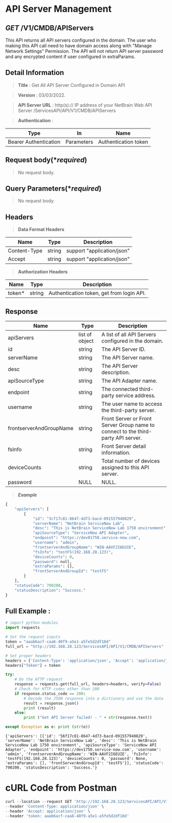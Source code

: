 
# API Server Management

## ***GET*** /V1/CMDB/APIServers
This API returns all API servers configured in the domain. The user who making this API call need to have domain access along with "Manage Network Settings" Permission. The API will not return API server password and any encrypted content if user configured in extraParams.

## Detail Information

> **Title** : Get All API Server Configured in Domain API<br>

> **Version** : 03/03/2022.

> **API Server URL** : http(s):// IP address of your NetBrain Web API Server /ServicesAPI/API/V1/CMDB/APIServers

> **Authentication** : 

|**Type**|**In**|**Name**|
|------|------|------|
|Bearer Authentication| Parameters | Authentication token | 

 ## Request body(****required***)

>No request body.

 ## Query Parameters(****required***)

>No request body.

 ## Headers

> **Data Format Headers**

|**Name**|**Type**|**Description**|
|------|------|------|
| Content-Type | string  | support "application/json" |
| Accept | string  | support "application/json" |

> **Authorization Headers**

|**Name**|**Type**|**Description**|
|------|------|------|
| token* | string  | Authentication token, get from login API. |

 ## Response

|**Name**|**Type**|**Description**|
|------|------|------|
|apiServers | list of object | A list of all API Servers configured in the domain. |
|id| string | The API Server ID.  |
|serverName| string | The API Server name. |
|desc| string | The API Server description.  |
|apiSourceType| string | The API Adapter name. |
|endpoint| string | The connected third-party service address. |
|username| string | The user name to access the third-party server. |
|frontserverAndGroupName| string | Front Server or Front Server Group name to connect to the third-party API server. |
|fsInfo| string | Front Server detail information. |
|deviceCounts| string | Total number of devices assigned to this API server. |
|password| NULL | NULL. |

> ***Example***

```python
{
    "apiServers": [
        {
            "id": "3cf17c81-8647-4d73-bacd-091557940829",
            "serverName": "NetBrain ServiceNow Lab",
            "desc": "This is NetBrain ServiceNow Lab 1750 environment",
            "apiSourceType": "ServiceNow API Adapter",
            "endpoint": "https://dev01750.service-now.com",
            "username": "admin",
            "frontserverAndGroupName": "WIN-AAVF2I6EUIE",
            "fsInfo": "testFS(192.168.28.123)",
            "deviceCounts": 0,
            "password": null,
            "extraParams": [],
            "frontServerAndGroupId": "testFS"
        }
    ],
    "statusCode": 790200,
    "statusDescription": "Success."
}
```

 ## Full Example : 


```python
# import python modules 
import requests

# Set the request inputs
token = "aaab6acf-caa6-40f9-a5e1-a5fe5d2df18d"
full_url = "http://192.168.28.123/ServicesAPI/API/V1/CMDB/APIServers"

# Set proper headers
headers = {'Content-Type': 'application/json', 'Accept': 'application/json'}
headers["Token"] = token

try:
    # Do the HTTP request
    response = requests.get(full_url, headers=headers, verify=False)
    # Check for HTTP codes other than 200
    if response.status_code == 200:
        # Decode the JSON response into a dictionary and use the data
        result = response.json()
        print (result)
    else:
        print ("Get API Server failed! - " + str(response.text))

except Exception as e: print (str(e))
```

    {'apiServers': [{'id': '56f17c81-8647-4d73-bacd-091557940829', 'serverName': 'NetBrain ServiceNow Lab', 'desc': 'This is NetBrain ServiceNow Lab 1750 environment', 'apiSourceType': 'ServiceNow API Adapter', 'endpoint': 'https://dev1750.service-now.com', 'username': 'admin', 'frontserverAndGroupName': 'WIN-AAVF2I6EUIE', 'fsInfo': 'testFS(192.168.28.123)', 'deviceCounts': 0, 'password': None, 'extraParams': [], 'frontServerAndGroupId': 'testFS'}], 'statusCode': 790200, 'statusDescription': 'Success.'}
    

# cURL Code from Postman


```python
curl --location --request GET 'http://192.168.28.123/ServicesAPI/API/V1/CMDB/APIServers' \
--header 'Content-Type: application/json' \
--header 'Accept: application/json' \
--header 'token: aaab6acf-caa6-40f9-a5e1-a5fe5d2df18d'
```
